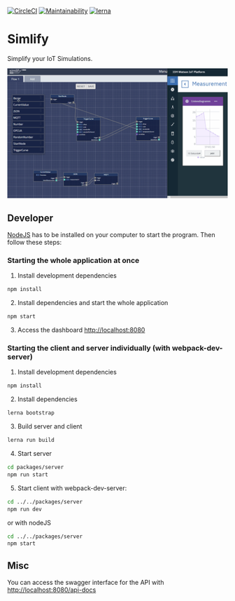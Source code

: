 [![CircleCI](https://circleci.com/gh/simlify/simlify/tree/master.svg?style=svg)](https://circleci.com/gh/simlify/simlify/tree/master)
[![Maintainability](https://api.codeclimate.com/v1/badges/a99a88d28ad37a79dbf6/maintainability)](https://codeclimate.com/github/codeclimate/codeclimate/maintainability)
[![lerna](https://img.shields.io/badge/maintained%20with-lerna-cc00ff.svg)](https://lerna.js.org/)

# Simlify

Simplify your IoT Simulations.

![](./docs/simlify.gif)

## Developer

[NodeJS](https://nodejs.org/en/) has to be installed on your computer to start the program. Then follow these steps:

### Starting the whole application at once
1. Install development dependencies
```bash
npm install
```
2. Install dependencies and start the whole application
```bash
npm start
```

3. Access the dashboard [http://localhost:8080](http://localhost:8080)

### Starting the client and server individually (with webpack-dev-server)

1. Install development dependencies
```bash
npm install
```
2. Install dependencies
```bash
lerna bootstrap
```
3. Build server and client
```bash
lerna run build
```
4. Start server
```bash
cd packages/server
npm run start
```
5. Start client
with webpack-dev-server:
```bash
cd ../../packages/server
npm run dev
```
or with nodeJS
```bash
cd ../../packages/server
npm start
```

## Misc
You can access the swagger interface for the API with [http://localhost:8080/api-docs](http://localhost:8080/api-docs)